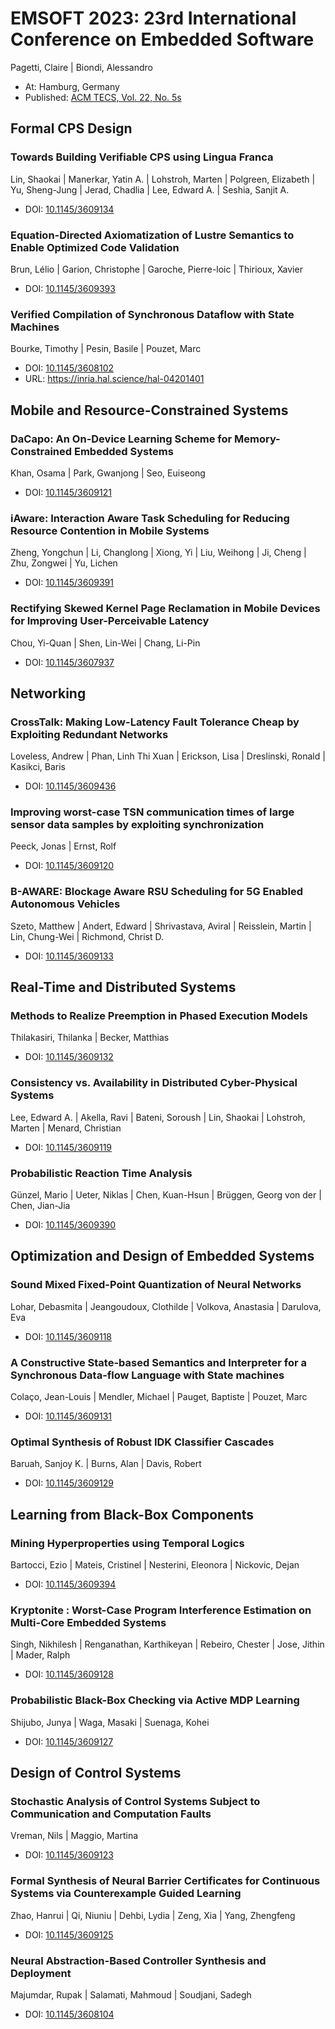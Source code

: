 # EMSOFT 2023: 23rd International Conference on Embedded Software
Pagetti, Claire | Biondi, Alessandro
* At: Hamburg, Germany
* Published: [ACM TECS, Vol. 22, No. 5s](https://dl.acm.org/toc/tecs/2023/22/5s#heading3)

## Formal CPS Design

### Towards Building Verifiable CPS using Lingua Franca
Lin, Shaokai | Manerkar, Yatin A. | Lohstroh, Marten | Polgreen, Elizabeth | Yu, Sheng-Jung | Jerad, Chadlia | Lee, Edward A. | Seshia, Sanjit A.
* DOI: [10.1145/3609134](https://doi.org/10.1145/3609134)

### Equation-Directed Axiomatization of Lustre Semantics to Enable Optimized Code Validation
Brun, Lélio | Garion, Christophe | Garoche, Pierre-loic | Thirioux, Xavier
* DOI: [10.1145/3609393](https://doi.org/10.1145/3609393)

### Verified Compilation of Synchronous Dataflow with State Machines
Bourke, Timothy | Pesin, Basile | Pouzet, Marc
* DOI: [10.1145/3608102](https://doi.org/10.1145/3608102)
* URL: <https://inria.hal.science/hal-04201401>

## Mobile and Resource-Constrained Systems

### DaCapo: An On-Device Learning Scheme for Memory-Constrained Embedded Systems
Khan, Osama | Park, Gwanjong | Seo, Euiseong
* DOI: [10.1145/3609121](https://doi.org/10.1145/3609121)

### iAware: Interaction Aware Task Scheduling for Reducing Resource Contention in Mobile Systems
Zheng, Yongchun | Li, Changlong | Xiong, Yi | Liu, Weihong | Ji, Cheng | Zhu, Zongwei | Yu, Lichen
* DOI: [10.1145/3609391](https://doi.org/10.1145/3609391)

### Rectifying Skewed Kernel Page Reclamation in Mobile Devices for Improving User-Perceivable Latency
Chou, Yi-Quan | Shen, Lin-Wei | Chang, Li-Pin
* DOI: [10.1145/3607937](https://doi.org/10.1145/3607937)

## Networking

### CrossTalk: Making Low-Latency Fault Tolerance Cheap by Exploiting Redundant Networks
Loveless, Andrew | Phan, Linh Thi Xuan | Erickson, Lisa | Dreslinski, Ronald | Kasikci, Baris
* DOI: [10.1145/3609436](https://doi.org/10.1145/3609436)

### Improving worst-case TSN communication times of large sensor data samples by exploiting synchronization
Peeck, Jonas | Ernst, Rolf
* DOI: [10.1145/3609120](https://dl.acm.org/doi/10.1145/3609120)

### B-AWARE: Blockage Aware RSU Scheduling for 5G Enabled Autonomous Vehicles
Szeto, Matthew | Andert, Edward | Shrivastava, Aviral | Reisslein, Martin | Lin, Chung-Wei | Richmond, Christ D.
* DOI: [10.1145/3609133](https://doi.org/10.1145/3609133)

## Real-Time and Distributed Systems

### Methods to Realize Preemption in Phased Execution Models
Thilakasiri, Thilanka | Becker, Matthias
* DOI: [10.1145/3609132](https://doi.org/10.1145/3609132)

### Consistency vs. Availability in Distributed Cyber-Physical Systems
Lee, Edward A. | Akella, Ravi | Bateni, Soroush | Lin, Shaokai | Lohstroh, Marten | Menard, Christian
* DOI: [10.1145/3609119](https://doi.org/10.1145/3609119)

### Probabilistic Reaction Time Analysis
Günzel, Mario | Ueter, Niklas | Chen, Kuan-Hsun | Brüggen, Georg von der | Chen, Jian-Jia
* DOI: [10.1145/3609390](https://doi.org/10.1145/3609390)

## Optimization and Design of Embedded Systems

### Sound Mixed Fixed-Point Quantization of Neural Networks
Lohar, Debasmita | Jeangoudoux, Clothilde | Volkova, Anastasia | Darulova, Eva
* DOI: [10.1145/3609118](https://doi.org/10.1145/3609118)

### A Constructive State-based Semantics and Interpreter for a Synchronous Data-flow Language with State machines
Colaço, Jean-Louis | Mendler, Michael | Pauget, Baptiste | Pouzet, Marc
* DOI: [10.1145/3609131](https://doi.org/10.1145/3609131)

### Optimal Synthesis of Robust IDK Classifier Cascades
Baruah, Sanjoy K. | Burns, Alan | Davis, Robert
* DOI: [10.1145/3609129](https://doi.org/10.1145/3609129)

## Learning from Black-Box Components

### Mining Hyperproperties using Temporal Logics
Bartocci, Ezio | Mateis, Cristinel | Nesterini, Eleonora | Nickovic, Dejan
* DOI: [10.1145/3609394](https://doi.org/10.1145/3609394)

### Kryptonite : Worst-Case Program Interference Estimation on Multi-Core Embedded Systems
Singh, Nikhilesh | Renganathan, Karthikeyan | Rebeiro, Chester | Jose, Jithin | Mader, Ralph
* DOI: [10.1145/3609128](https://doi.org/10.1145/3609128)

### Probabilistic Black-Box Checking via Active MDP Learning
Shijubo, Junya | Waga, Masaki | Suenaga, Kohei
* DOI: [10.1145/3609127](https://doi.org/10.1145/3609127)

## Design of Control Systems

### Stochastic Analysis of Control Systems Subject to Communication and Computation Faults
Vreman, Nils | Maggio, Martina
* DOI: [10.1145/3609123](https://doi.org/10.1145/3609123)

### Formal Synthesis of Neural Barrier Certificates for Continuous Systems via Counterexample Guided Learning
Zhao, Hanrui | Qi, Niuniu | Dehbi, Lydia | Zeng, Xia | Yang, Zhengfeng
* DOI: [10.1145/3609125](https://doi.org/10.1145/3609125)

### Neural Abstraction-Based Controller Synthesis and Deployment
Majumdar, Rupak | Salamati, Mahmoud | Soudjani, Sadegh
* DOI: [10.1145/3608104](https://doi.org/10.1145/3608104)

